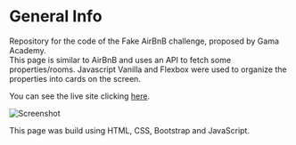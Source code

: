 # General Info

Repository for the code of the Fake AirBnB challenge, proposed by Gama Academy.</br>
This page is similar to AirBnB and uses an API to fetch some properties/rooms. Javascript Vanilla and Flexbox  were used to organize the properties into cards on the screen.</br>

You can see the live site clicking <a href="https://marianadacunha.github.io/fake-airbnb/">here</a>.</br>

![Screenshot](https://i.ibb.co/zsgw1Wc/site.png)

This page was build using HTML, CSS, Bootstrap and JavaScript.
